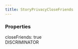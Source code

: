 ```yaml
---
title: StoryPrivacyCloseFriends
---
```


### Properties

<div class="flex flex-col gap-3"><div><div class="flex gap-2"><div class="font-mono p" id="p_closeFriends" data-anchor><span class="font-bold">closeFriends</span><span class="opacity-50">:</span> true</div><div class="flex items-center"><div class="bg-dbt px-1.5 rounded-md select-none text-fgt text-[10px]">DISCRIMINATOR</div></div></div></div></div>

